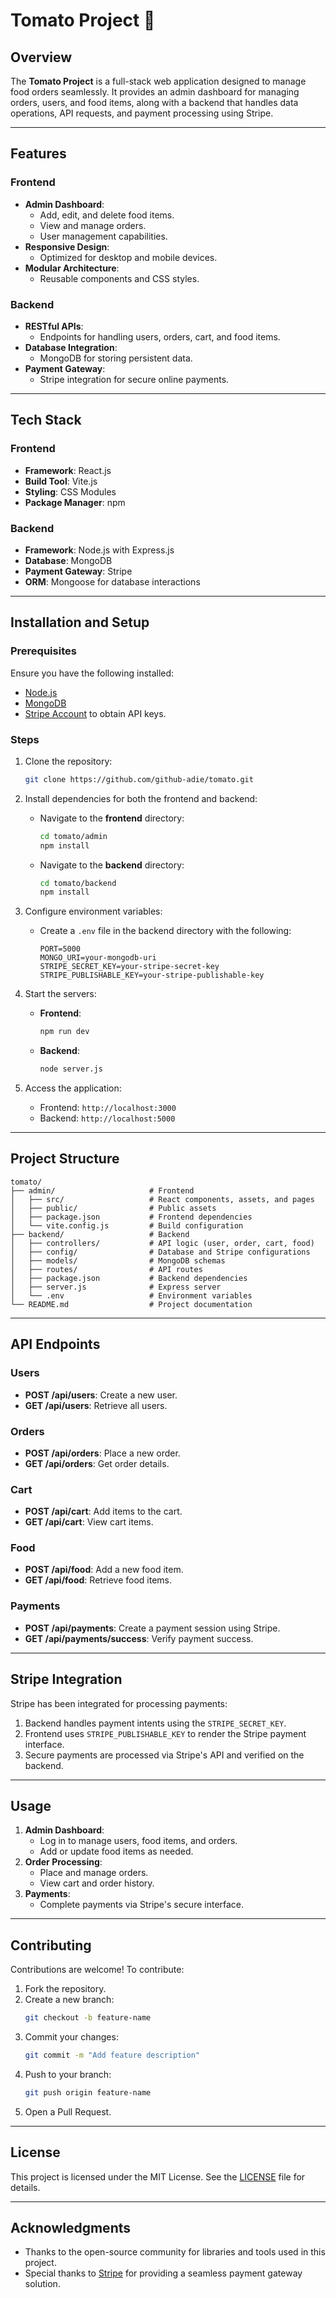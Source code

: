 
# Tomato Project 🍅

## Overview
The **Tomato Project** is a full-stack web application designed to manage food orders seamlessly. It provides an admin dashboard for managing orders, users, and food items, along with a backend that handles data operations, API requests, and payment processing using Stripe.

---

## Features
### Frontend
- **Admin Dashboard**:
  - Add, edit, and delete food items.
  - View and manage orders.
  - User management capabilities.
- **Responsive Design**:
  - Optimized for desktop and mobile devices.
- **Modular Architecture**:
  - Reusable components and CSS styles.

### Backend
- **RESTful APIs**:
  - Endpoints for handling users, orders, cart, and food items.
- **Database Integration**:
  - MongoDB for storing persistent data.
- **Payment Gateway**:
  - Stripe integration for secure online payments.

---

## Tech Stack
### Frontend
- **Framework**: React.js
- **Build Tool**: Vite.js
- **Styling**: CSS Modules
- **Package Manager**: npm

### Backend
- **Framework**: Node.js with Express.js
- **Database**: MongoDB
- **Payment Gateway**: Stripe
- **ORM**: Mongoose for database interactions

---

## Installation and Setup

### Prerequisites
Ensure you have the following installed:
- [Node.js](https://nodejs.org/)
- [MongoDB](https://www.mongodb.com/)
- [Stripe Account](https://stripe.com/) to obtain API keys.

### Steps
1. Clone the repository:
   ```bash
   git clone https://github.com/github-adie/tomato.git
   ```

2. Install dependencies for both the frontend and backend:
   - Navigate to the **frontend** directory:
     ```bash
     cd tomato/admin
     npm install
     ```
   - Navigate to the **backend** directory:
     ```bash
     cd tomato/backend
     npm install
     ```

3. Configure environment variables:
   - Create a `.env` file in the backend directory with the following:
     ```env
     PORT=5000
     MONGO_URI=your-mongodb-uri
     STRIPE_SECRET_KEY=your-stripe-secret-key
     STRIPE_PUBLISHABLE_KEY=your-stripe-publishable-key
     ```

4. Start the servers:
   - **Frontend**:
     ```bash
     npm run dev
     ```
   - **Backend**:
     ```bash
     node server.js
     ```

5. Access the application:
   - Frontend: `http://localhost:3000`
   - Backend: `http://localhost:5000`

---

## Project Structure
```
tomato/
├── admin/                     # Frontend
│   ├── src/                   # React components, assets, and pages
│   ├── public/                # Public assets
│   ├── package.json           # Frontend dependencies
│   └── vite.config.js         # Build configuration
├── backend/                   # Backend
│   ├── controllers/           # API logic (user, order, cart, food)
│   ├── config/                # Database and Stripe configurations
│   ├── models/                # MongoDB schemas
│   ├── routes/                # API routes
│   ├── package.json           # Backend dependencies
│   ├── server.js              # Express server
│   └── .env                   # Environment variables
└── README.md                  # Project documentation
```

---

## API Endpoints
### Users
- **POST /api/users**: Create a new user.
- **GET /api/users**: Retrieve all users.

### Orders
- **POST /api/orders**: Place a new order.
- **GET /api/orders**: Get order details.

### Cart
- **POST /api/cart**: Add items to the cart.
- **GET /api/cart**: View cart items.

### Food
- **POST /api/food**: Add a new food item.
- **GET /api/food**: Retrieve food items.

### Payments
- **POST /api/payments**: Create a payment session using Stripe.
- **GET /api/payments/success**: Verify payment success.

---

## Stripe Integration
Stripe has been integrated for processing payments:
1. Backend handles payment intents using the `STRIPE_SECRET_KEY`.
2. Frontend uses `STRIPE_PUBLISHABLE_KEY` to render the Stripe payment interface.
3. Secure payments are processed via Stripe's API and verified on the backend.

---

## Usage
1. **Admin Dashboard**:
   - Log in to manage users, food items, and orders.
   - Add or update food items as needed.
2. **Order Processing**:
   - Place and manage orders.
   - View cart and order history.
3. **Payments**:
   - Complete payments via Stripe's secure interface.

---

## Contributing
Contributions are welcome! To contribute:
1. Fork the repository.
2. Create a new branch:
   ```bash
   git checkout -b feature-name
   ```
3. Commit your changes:
   ```bash
   git commit -m "Add feature description"
   ```
4. Push to your branch:
   ```bash
   git push origin feature-name
   ```
5. Open a Pull Request.

---

## License
This project is licensed under the MIT License. See the [LICENSE](LICENSE) file for details.

---

## Acknowledgments
- Thanks to the open-source community for libraries and tools used in this project.
- Special thanks to [Stripe](https://stripe.com/) for providing a seamless payment gateway solution.
```
